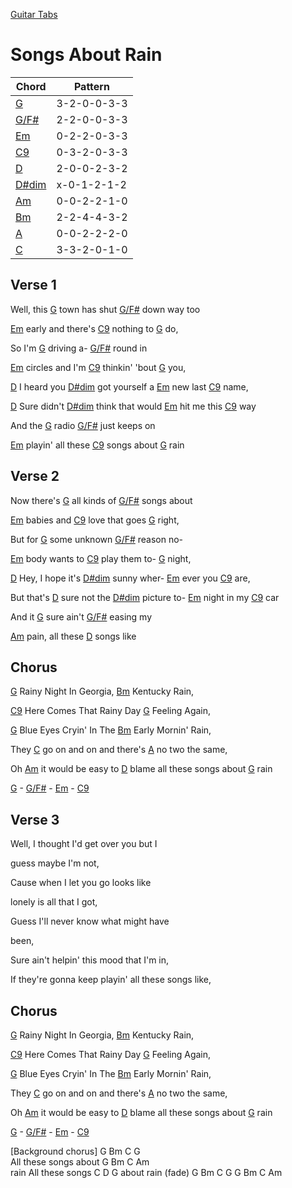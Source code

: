 [Guitar Tabs](index.md)

# Songs About Rain

| Chord | Pattern |
| --- | --- |
| [G] | <a name="G">3-2-0-0-3-3</a> |
| [G/F#] | <a name="G/F#">2-2-0-0-3-3</a> |
| [Em] | <a name="Em">0-2-2-0-3-3</a> |
| [C9] | <a name="C9">0-3-2-0-3-3</a> |
| [D] | <a name="D">2-0-0-2-3-2</a> |
| [D#dim] | <a name="D#dim">x-0-1-2-1-2</a> |
| [Am] | <a name="Am">0-0-2-2-1-0</a> |
| [Bm] | <a name="Bm">2-2-4-4-3-2</a> |
| [A] | <a name="A">0-0-2-2-2-0</a> |
| [C] | <a name="C">3-3-2-0-1-0</a> |

[G]: #G
[G/F#]: #G/F#
[Em]: #Em
[C9]: #C9
[D]: #D
[D#dim]: #D#dim
[Am]: #Am
[Bm]: #Bm
[A]: #A
[C]: #C


## Verse 1

Well, this [G] town has shut [G/F#] down way too 

[Em] early and there's [C9] nothing to [G] do,

So I'm [G] driving a- [G/F#] round in

[Em] circles and I'm [C9] thinkin' 'bout [G] you,

[D] I heard you [D#dim] got yourself a [Em] new last [C9] name, 

[D] Sure didn't [D#dim] think that would [Em] hit me this [C9] way 

And the [G] radio [G/F#] just keeps on

[Em] playin' all these [C9] songs about [G] rain

## Verse 2

Now there's [G] all kinds of [G/F#] songs about  

[Em] babies and [C9] love that goes [G] right,

But for [G] some unknown [G/F#] reason no-

[Em] body wants to [C9] play them to- [G] night,

[D] Hey, I hope it's [D#dim] sunny wher- [Em] ever you [C9] are,

But that's [D] sure not the [D#dim] picture to- [Em] night in my [C9] car 

And it [G] sure ain't [G/F#] easing my

[Am] pain, all these [D] songs like

## Chorus

[G] Rainy Night In Georgia, [Bm] Kentucky Rain,

[C9] Here Comes That Rainy Day [G] Feeling Again,

[G] Blue Eyes Cryin' In The [Bm] Early Mornin' Rain,

They [C] go on and on and there's [A] no two the same,

Oh [Am] it would be easy to [D] blame all these songs about [G] rain

[G] - [G/F#] - [Em] - [C9]


## Verse 3

Well, I thought I'd get over you but I 

guess maybe I'm not,

Cause when I let you go looks like 

lonely is all that I got,

Guess I'll never know what might have 

been,

Sure ain't helpin' this mood that I'm in,

If they're gonna keep playin' all these songs like,

## Chorus

[G] Rainy Night In Georgia, [Bm] Kentucky Rain,

[C9] Here Comes That Rainy Day [G] Feeling Again,

[G] Blue Eyes Cryin' In The [Bm] Early Mornin' Rain,

They [C] go on and on and there's [A] no two the same,

Oh [Am] it would be easy to [D] blame all these songs about [G] rain

[G] - [G/F#] - [Em] - [C9]


[Background chorus]
G  Bm  C  G                             
                 All these songs about 
      G  Bm  C  Am                     
rain                   All these songs 
               C  D  G
about rain
(fade) G  Bm  C  G  G  Bm  C  Am
